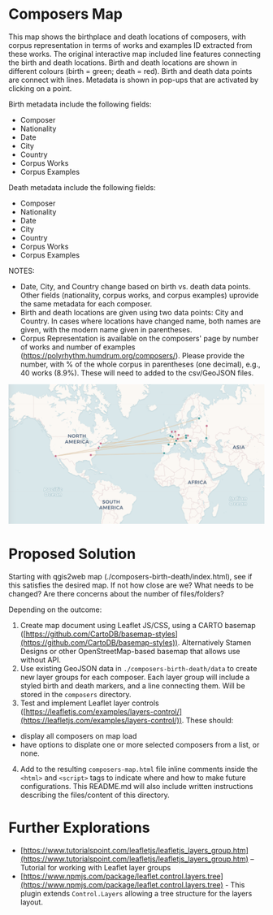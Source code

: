 # Composers Map

This map shows the birthplace and death locations of composers, with corpus representation in terms of works and examples ID extracted from these works. The original interactive map included line features connecting the birth and death locations. Birth and death locations are shown in different colours (birth = green; death = red). Birth and death data points are connect with lines. Metadata is shown in pop-ups that are activated by clicking on a point.

Birth metadata include the following fields:
- Composer
- Nationality
- Date
- City
- Country
- Corpus Works
- Corpus Examples

Death metadata include the following fields:
- Composer
- Nationality
- Date
- City
- Country
- Corpus Works
- Corpus Examples

NOTES: 
- Date, City, and Country change based on birth vs. death data points. Other fields (nationality, corpus works, and corpus examples) uprovide the same metadata for each composer.
- Birth and death locations are given using two data points: City and Country. In cases where locations have changed name, both names are given, with the modern name given in parentheses.
- Corpus Representation is available on the composers' page by number of works and number of examples (https://polyrhythm.humdrum.org/composers/). Please provide the number, with % of the whole corpus in parentheses (one decimal), e.g., 40 works (8.9%). These will need to added to the csv/GeoJSON files.



![Original CARTO composers map](composers-carto.png)

# Proposed Solution

Starting with qgis2web map (./composers-birth-death/index.html), see if this satisfies the desired map. If not how close are we? What needs to be changed? Are there concerns about the number of files/folders?

Depending on the outcome:

1. Create map document using Leaflet JS/CSS, using a CARTO basemap ([https://github.com/CartoDB/basemap-styles](https://github.com/CartoDB/basemap-styles)). Alternatively Stamen Designs or other OpenStreetMap-based basemap that allows use without API.
2. Use existing GeoJSON data in `./composers-birth-death/data` to create new layer groups for each composer. Each layer group will include a styled birth and death markers, and a line connecting them. Will be stored in the `composers` directory.
3. Test and implement Leaflet layer controls ([https://leafletjs.com/examples/layers-control/](https://leafletjs.com/examples/layers-control/)). These should:

- display all composers on map load
- have options to displate one or more selected composers from a list, or none.

4. Add to the resulting `composers-map.html` file inline comments inside the `<html>` and `<script>` tags to indicate where and how to make future configurations. This README.md will also include written instructions describing the files/content of this directory.

# Further Explorations

- [https://www.tutorialspoint.com/leafletjs/leafletjs_layers_group.htm](https://www.tutorialspoint.com/leafletjs/leafletjs_layers_group.htm) – Tutorial for working with Leaflet layer groups
- [https://www.npmjs.com/package/leaflet.control.layers.tree](https://www.npmjs.com/package/leaflet.control.layers.tree) - This plugin extends `Control.Layers` allowing a tree structure for the layers layout.
